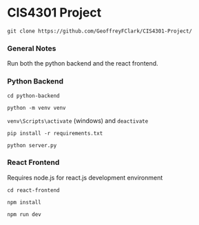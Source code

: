 # CIS4301 Project

`git clone https://github.com/GeoffreyFClark/CIS4301-Project/`

### General Notes

Run both the python backend and the react frontend.

### Python Backend

`cd python-backend`

`python -m venv venv`

`venv\Scripts\activate` (windows) and `deactivate`

`pip install -r requirements.txt`

`python server.py`


### React Frontend

Requires node.js for react.js development environment

`cd react-frontend`

`npm install`

`npm run dev`
